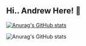 ## Hi.. Andrew Here! 👋

[![Anurag's GitHub stats](https://github-readme-stats.vercel.app/api?username=brillyants)](https://github.com/brillyants/github-readme-stats)

![Anurag's GitHub stats](https://github-readme-stats.vercel.app/api?username=brillyants&show_icons=true)

<!--
**Brillyants/brillyants** is a ✨ _special_ ✨ repository because its `README.md` (this file) appears on your GitHub profile.

Here are some ideas to get you started:

- 🔭 I’m currently working on ...
- 🌱 I’m currently learning ...
- 👯 I’m looking to collaborate on ...
- 🤔 I’m looking for help with ...
- 💬 Ask me about ...
- 📫 How to reach me: ...
- 😄 Pronouns: ...
- ⚡ Fun fact: ...
-->
